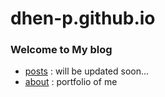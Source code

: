 # dhen-p.github.io

### Welcome to My blog 

- [posts](httsp://dhen-p.github.io/) : will be updated soon...
- [about](https://dhen-p.github.io/about) : portfolio of me
 
